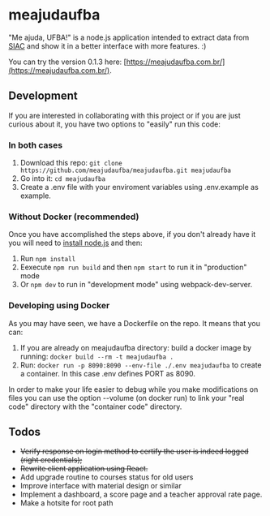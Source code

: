 # meajudaufba

"Me ajuda, UFBA!" is a node.js application intended to extract data from [SIAC](https://siac.ufba.br/SiacWWW/Welcome.do) and show it in a better interface with more features. :)

You can try the version 0.1.3 here: [https://meajudaufba.com.br/](https://meajudaufba.com.br/).

## Development

If you are interested in collaborating with this project or if you are just curious about it, you have two options to "easily" run this code:

### In both cases

1. Download this repo: `git clone https://github.com/meajudaufba/meajudaufba.git meajudaufba`
2. Go into it: `cd meajudaufba`
3. Create a .env file with your enviroment variables using .env.example as example.

### Without Docker (recommended)

Once you have accomplished the steps above, if you don't already have it you will need to [install node.js](https://nodejs.org/en/download/package-manager/) and then:

1. Run `npm install`
2. Eexecute `npm run build` and then `npm start` to run it in "production" mode
3. Or `npm dev` to run in "development mode" using webpack-dev-server.

### Developing using Docker

As you may have seen, we have a Dockerfile on the repo. It means that you can:

1. If you are already on meajudaufba directory: build a docker image by running: `docker build --rm -t meajudaufba .`
2. Run: `docker run -p 8090:8090 --env-file ./.env meajudaufba` to create a container. In this case .env defines PORT as 8090.

In order to make your life easier to debug while you make modifications on files you can use the option --volume (on docker run) to link your "real code" directory with the "container code" directory.


## Todos

- ~~Verify response on login method to certify the user is indeed logged (right credentials);~~
- ~~Rewrite client application using React.~~
- Add upgrade routine to courses status for old users
- Improve interface with material design or similar
- Implement a dashboard, a score page and a
teacher approval rate page.
- Make a hotsite for root path
